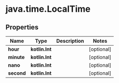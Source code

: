 
# java.time.LocalTime

## Properties
| Name | Type | Description | Notes |
| ------------ | ------------- | ------------- | ------------- |
| **hour** | **kotlin.Int** |  |  [optional] |
| **minute** | **kotlin.Int** |  |  [optional] |
| **nano** | **kotlin.Int** |  |  [optional] |
| **second** | **kotlin.Int** |  |  [optional] |



